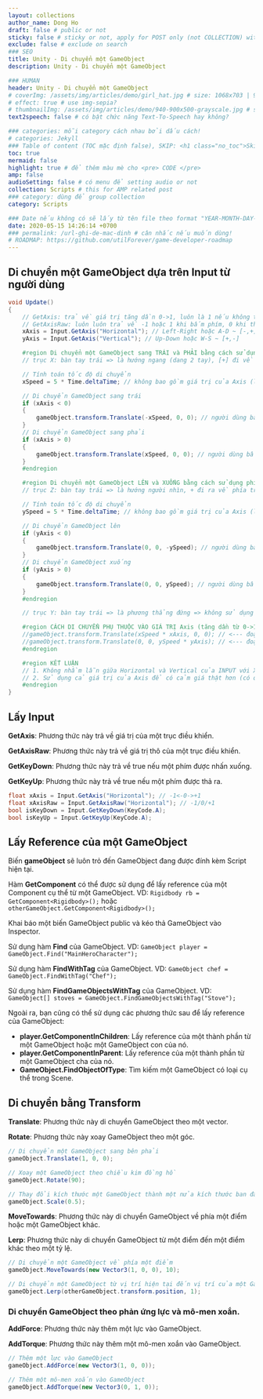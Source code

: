 ```yaml
---
layout: collections
author_name: Dong Ho
draft: false # public or not
sticky: false # sticky or not, apply for POST only (not COLLECTION) with including thumbnailImg
exclude: false # exclude on search
### SEO
title: Unity - Di chuyển một GameObject
description: Unity - Di chuyển một GameObject

### HUMAN
header: Unity - Di chuyển một GameObject
# coverImg: /assets/img/articles/demo/girl_hat.jpg # size: 1068x703 | 900x500 | 600x400
# effect: true # use img-sepia?
# thumbnailImg: /assets/img/articles/demo/940-900x500-grayscale.jpg # size: 900x500 | 600x400
text2speech: false # có bật chức năng Text-To-Speech hay không?

### categories: mỗi category cách nhau bởi dấu cách!
# categories: Jekyll
### Table of content (TOC mặc định false), SKIP: <h1 class="no_toc">Skip toc</h1> hoặc <div class="no_toc_section">
toc: true
mermaid: false
highlight: true # để thêm màu mè cho <pre> CODE </pre>
amp: false
audioSetting: false # có menu để setting audio or not
collection: Scripts # this for AMP related post
### category: dùng để group collection
category: Scripts

### Date nếu không có sẽ lấy từ tên file theo format "YEAR-MONTH-DAY-title.md"
date: 2020-05-15 14:26:14 +0700
### permalink: /url-ghi-de-mac-dinh # cân nhắc nếu muốn dùng!
# ROADMAP: https://github.com/utilForever/game-developer-roadmap
---
```


## Di chuyển một GameObject dựa trên Input từ người dùng

```C#
void Update()
{
    // GetAxis: trả về giá trị tăng dần 0->1, luôn là 1 nếu không thả phím
    // GetAxisRaw: luôn luôn trả về -1 hoặc 1 khi bấm phím, 0 khi thả phím
    xAxis = Input.GetAxis("Horizontal"); // Left-Right hoặc A-D ~ [-,+]
    yAxis = Input.GetAxis("Vertical"); // Up-Down hoặc W-S ~ [+,-]

    #region Di chuyển một GameObject sang TRÁI và PHẢI bằng cách sử dụng phím A và D
    // trục X: bàn tay trái => là hướng ngang (dang 2 tay), [+] đi về bên phải, [-] đi về bên trái

    // Tính toán tốc độ di chuyển
    xSpeed = 5 * Time.deltaTime; // không bao gồm giá trị của Axis (lực bấm / distance tay cầm)

    // Di chuyển GameObject sang trái
    if (xAxis < 0)
    {
        gameObject.transform.Translate(-xSpeed, 0, 0); // người dùng bấm 'A' -> đi về bên trái [-]
    }
    // Di chuyển GameObject sang phải
    if (xAxis > 0)
    {
        gameObject.transform.Translate(xSpeed, 0, 0); // người dùng bấm 'D' -> đi về bên phải [+]
    }
    #endregion

    #region Di chuyển một GameObject LÊN và XUỐNG bằng cách sử dụng phím W và S
    // trục Z: bàn tay trái => là hướng người nhìn, + đi ra về phía trước, - đi về phía sau lưng

    // Tính toán tốc độ di chuyển
    ySpeed = 5 * Time.deltaTime; // không bao gồm giá trị của Axis (lực bấm / distance tay cầm)

    // Di chuyển GameObject lên
    if (yAxis < 0)
    {
        gameObject.transform.Translate(0, 0, -ySpeed); // người dùng bấm 'S' -> đi về phía sau lưng [-]
    }
    // Di chuyển GameObject xuống
    if (yAxis > 0)
    {
        gameObject.transform.Translate(0, 0, ySpeed); // người dùng bấm 'W' -> đi về phía trước [+]
    }
    #endregion

    // trục Y: bàn tay trái => là phương thẳng đứng => không sử dụng

    #region CÁCH DI CHUYỂN PHỤ THUỘC VÀO GIÁ TRỊ Axis (tăng dần từ 0->1 và luôn = 1 nếu giữ phím)
    //gameObject.transform.Translate(xSpeed * xAxis, 0, 0); // <--- đoạn code này sử dụng cả dấu của Axis
    //gameObject.transform.Translate(0, 0, ySpeed * yAxis); // <--- đoạn code này sử dụng cả dấu của Axis
    #endregion

    #region KẾT LUẬN
    // 1. Không nhầm lẫn giữa Horizontal và Vertical của INPUT với X-Y-Z (quy tắc bàn tay trái)
    // 2. Sử dụng cả giá trị của Axis để có cảm giá thật hơn (có quán tính 0->1) và đã kèm dấu (+,-) trong giá trị rồi.
    #endregion
}
```

## Lấy Input

**GetAxis**: Phương thức này trả về giá trị của một trục điều khiển.

**GetAxisRaw**: Phương thức này trả về giá trị thô của một trục điều khiển.

**GetKeyDown**: Phương thức này trả về true nếu một phím được nhấn xuống.

**GetKeyUp**: Phương thức này trả về true nếu một phím được thả ra.

```C#
float xAxis = Input.GetAxis("Horizontal"); // -1<-0->+1
float xAxisRaw = Input.GetAxisRaw("Horizontal"); // -1/0/+1
bool isKeyDown = Input.GetKeyDown(KeyCode.A);
bool isKeyUp = Input.GetKeyUp(KeyCode.A);
```

## Lấy Reference của một GameObject

Biến **gameObject** sẽ luôn trỏ đến GameObject đang được đính kèm Script hiện tại.

Hàm **GetComponent** có thể được sử dụng để lấy reference của một Component cụ thể từ một GameObject. VD: ```Rigidbody rb = GetComponent<Rigidbody>();``` hoặc ```otherGameObject.GetComponent<Rigidbody>();```

Khai báo một biến GameObject public và kéo thả GameObject vào Inspector.

Sử dụng hàm **Find** của GameObject. VD: ```GameObject player = GameObject.Find("MainHeroCharacter");```

Sử dụng hàm **FindWithTag** của GameObject. VD: ```GameObject chef = GameObject.FindWithTag("Chef");```

Sử dụng hàm **FindGameObjectsWithTag** của GameObject. VD: ```GameObject[] stoves = GameObject.FindGameObjectsWithTag("Stove");```

Ngoài ra, bạn cũng có thể sử dụng các phương thức sau để lấy reference của GameObject:
- **player.GetComponentInChildren**: Lấy reference của một thành phần từ một GameObject hoặc một GameObject con của nó.
- **player.GetComponentInParent**: Lấy reference của một thành phần từ một GameObject cha của nó.
- **GameObject.FindObjectOfType**: Tìm kiếm một GameObject có loại cụ thể trong Scene.

## Di chuyển bằng Transform

**Translate**: Phương thức này di chuyển GameObject theo một vector.

**Rotate**: Phương thức này xoay GameObject theo một góc.

```C#
// Di chuyển một GameObject sang bên phải
gameObject.Translate(1, 0, 0);

// Xoay một GameObject theo chiều kim đồng hồ
gameObject.Rotate(90);

// Thay đổi kích thước một GameObject thành một nửa kích thước ban đầu
gameObject.Scale(0.5);
```

**MoveTowards**: Phương thức này di chuyển GameObject về phía một điểm hoặc một GameObject khác.

**Lerp**: Phương thức này di chuyển GameObject từ một điểm đến một điểm khác theo một tỷ lệ.

```C#
// Di chuyển một GameObject về phía một điểm
gameObject.MoveTowards(new Vector3(1, 0, 0), 10);

// Di chuyển một GameObject từ vị trí hiện tại đến vị trí của một GameObject khác
gameObject.Lerp(otherGameObject.transform.position, 1);
```

### Di chuyển GameObject theo phản ứng lực và mô-men xoắn.

**AddForce**: Phương thức này thêm một lực vào GameObject.

**AddTorque**: Phương thức này thêm một mô-men xoắn vào GameObject.

```C#
// Thêm một lực vào GameObject
gameObject.AddForce(new Vector3(1, 0, 0));

// Thêm một mô-men xoắn vào GameObject
gameObject.AddTorque(new Vector3(0, 1, 0));

```



